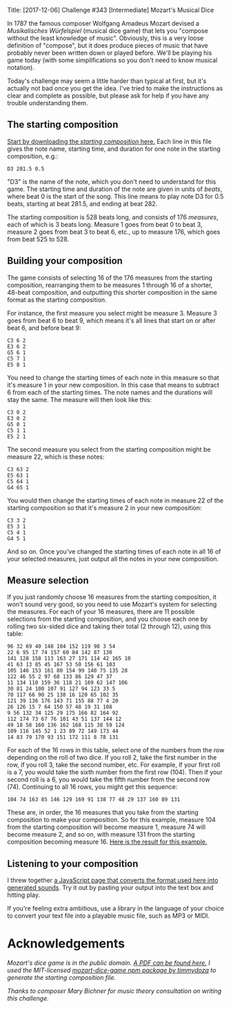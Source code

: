 Title: [2017-12-06] Challenge #343 [Intermediate] Mozart's Musical Dice

In 1787 the famous composer Wolfgang Amadeus Mozart devised a *Musikalisches Würfelspiel* (musical dice game) that lets you "compose without the least knowledge of music".  Obviously, this is a very loose definition of "compose", but it does produce pieces of music that have probably never been written down or played before. We'll be playing his game today (with some simplifications so you don't need to know musical notation).

Today's challenge may seem a little harder than typical at first, but it's actually not bad once you get the idea. I've tried to make the instructions as clear and complete as possible, but please ask for help if you have any trouble understanding them.

## The starting composition

[Start by downloading the *starting composition* here.](https://gist.githubusercontent.com/cosmologicon/708fefa9793753ed4f075aaf781f3d67/raw/f08364a6056691215b99f705b4836f3d131ff6eb/mozart-dice-starting.txt) Each line in this file gives the note name, starting time, and duration for one note in the starting composition, e.g.:

    D3 281.5 0.5

"D3" is the name of the note, which you don't need to understand for this game. The starting time and duration of the note are given in units of *beats*, where beat 0 is the start of the song. This line means to play note D3 for 0.5 beats, starting at beat 281.5, and ending at beat 282.

The starting composition is 528 beats long, and consists of 176 *measures*, each of which is 3 beats long. Measure 1 goes from beat 0 to beat 3, measure 2 goes from beat 3 to beat 6, etc., up to measure 176, which goes from beat 525 to 528.

## Building your composition

The game consists of selecting 16 of the 176 measures from the starting composition, rearranging them to be measures 1 through 16 of a shorter, 48-beat composition, and outputting this shorter composition in the same format as the starting composition.

For instance, the first measure you select might be measure 3. Measure 3 goes from beat 6 to beat 9, which means it's all lines that start on or after beat 6, and before beat 9:

    C3 6 2
    E3 6 2
    G5 6 1
    C5 7 1
    E5 8 1

You need to change the starting times of each note in this measure so that it's measure 1 in your new composition. In this case that means to subtract 6 from each of the starting times. The note names and the durations will stay the same. The measure will then look like this:

    C3 0 2
    E3 0 2
    G5 0 1
    C5 1 1
    E5 2 1

The second measure you select from the starting composition might be measure 22, which is these notes:

    C3 63 2
    E5 63 1
    C5 64 1
    G4 65 1

You would then change the starting times of each note in measure 22 of the starting composition so that it's measure 2 in your new composition:

    C3 3 2
    E5 3 1
    C5 4 1
    G4 5 1

And so on. Once you've changed the starting times of each note in all 16 of your selected measures, just output all the notes in your new composition.

## Measure selection

If you just randomly choose 16 measures from the starting composition, it won't sound very good, so you need to use Mozart's system for selecting the measures. For each of your 16 measures, there are 11 possible selections from the starting composition, and you choose each one by rolling two six-sided dice and taking their total (2 through 12), using this table:

	96 32 69 40 148 104 152 119 98 3 54
	22 6 95 17 74 157 60 84 142 87 130
	141 128 158 113 163 27 171 114 42 165 10
	41 63 13 85 45 167 53 50 156 61 103
	105 146 153 161 80 154 99 140 75 135 28
	122 46 55 2 97 68 133 86 129 47 37
	11 134 110 159 36 118 21 169 62 147 106
	30 81 24 100 107 91 127 94 123 33 5
	70 117 66 90 25 138 16 120 65 102 35
	121 39 136 176 143 71 155 88 77 4 20
	26 126 15 7 64 150 57 48 19 31 108
	9 56 132 34 125 29 175 166 82 164 92
	112 174 73 67 76 101 43 51 137 144 12
	49 18 58 160 136 162 168 115 38 59 124
	109 116 145 52 1 23 89 72 149 173 44
	14 83 79 170 93 151 172 111 8 78 131

For each of the 16 rows in this table, select one of the numbers from the row depending on the roll of two dice. If you roll 2, take the first number in the row, if you roll 3, take the second number, etc. For example, if your first roll is a 7, you would take the sixth number from the first row (104). Then if your second roll is a 6, you would take the fifth number from the second row (74). Continuing to all 16 rows, you might get this sequence:

	104 74 163 85 146 129 169 91 138 77 48 29 137 160 89 131

These are, in order, the 16 measures that you take from the starting composition to make your composition. So for this example, measure 104 from the starting composition will become measure 1, measure 74 will become measure 2, and so on, with measure 131 from the starting composition becoming measure 16. [Here is the result for this example.](https://gist.githubusercontent.com/cosmologicon/add771c183866539d5a68c2d9771ed49/raw/4d3d207d0bce3a87ea089c0920b95473316381be/mozart-dice-example-solution.txt)

## Listening to your composition

I threw together [a JavaScript page that converts the format used here into generated sounds](http://ufx.space/stuff/mozart-dice/). Try it out by pasting your output into the text box and hitting play.

If you're feeling extra ambitious, use a library in the language of your choice to convert your text file into a playable music file, such as MP3 or MIDI.

# Acknowledgements

*Mozart's dice game is in the public domain. [A PDF can be found here.](http://hz.imslp.info/files/imglnks/usimg/b/bc/IMSLP20432-PMLP47543-mozart_-_dice_waltz.pdf) I used the MIT-licensed [mozart-dice-game npm package by timmydoza](https://github.com/timmydoza/mozart-dice-game) to generate the starting composition file.*

*Thanks to composer Mary Bichner for music theory consultation on writing this challenge.*